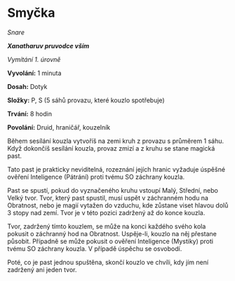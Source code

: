 # Smyčka

*Snare*

***Xanatharuv pruvodce vším***

 *Vymítání 1. úrovně* 
 

**Vyvolání:** 1 minuta

**Dosah:** Dotyk

**Složky:** P, S (5 sáhů provazu, které kouzlo spotřebuje)

**Trvání:** 8 hodin

**Povolání:** Druid, hraničář, kouzelník
 
Během sesílání kouzla vytvoříš na zemi kruh z provazu s průměrem 1 sáhu. Když dokončíš sesílání kouzla, provaz zmizí a z kruhu se stane magická past.

Tato past je prakticky neviditelná, rozeznání jejích hranic vyžaduje úspěšné ověření Inteligence (Pátrání) proti tvému SO záchrany kouzla.
 
Past se spustí, pokud do vyznačeného kruhu vstoupí Malý, Střední, nebo Velký tvor. Tvor, který past spustil, musí uspět v záchranném hodu na Obratnost, nebo je magií vytažen do vzduchu, kde zůstane viset hlavou dolů 3 stopy nad zemí. Tvor je v této pozici zadržený až do konce kouzla.
 
Tvor, zadržený tímto kouzlem, se může na konci každého svého kola pokusit o záchranný hod na Obratnost. Uspěje-li, kouzlo na něj přestane působit. Případně se může pokusit o ověření Inteligence (Mystiky) proti tvému SO záchrany kouzla. V případě úspěchu se osvobodí.
 
Poté, co je past jednou spuštěna, skončí kouzlo ve chvíli, kdy jím není zadržený ani jeden tvor.